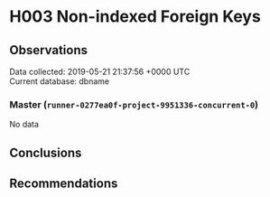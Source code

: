 # H003 Non-indexed Foreign Keys #

## Observations ##
Data collected: 2019-05-21 21:37:56 +0000 UTC  
Current database: dbname  

### Master (`runner-0277ea0f-project-9951336-concurrent-0`) ###


No data


## Conclusions ##


## Recommendations ##

